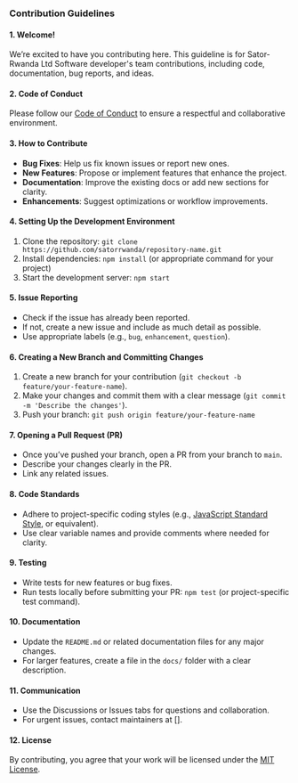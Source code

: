 ### Contribution Guidelines

#### 1. **Welcome!**
   We’re excited to have you contributing here. This guideline is for Sator-Rwanda Ltd Software developer's team contributions, including code, documentation, bug reports, and ideas.

#### 2. **Code of Conduct**
   Please follow our [Code of Conduct](https://www.contributor-covenant.org/version/2/0/code_of_conduct.html) to ensure a respectful and collaborative environment.

#### 3. **How to Contribute**
   - **Bug Fixes**: Help us fix known issues or report new ones.
   - **New Features**: Propose or implement features that enhance the project.
   - **Documentation**: Improve the existing docs or add new sections for clarity.
   - **Enhancements**: Suggest optimizations or workflow improvements.

#### 4. **Setting Up the Development Environment**
   1. Clone the repository: `git clone https://github.com/satorrwanda/repository-name.git`
   2. Install dependencies: `npm install` (or appropriate command for your project)
   3. Start the development server: `npm start`

#### 5. **Issue Reporting**
   - Check if the issue has already been reported.
   - If not, create a new issue and include as much detail as possible.
   - Use appropriate labels (e.g., `bug`, `enhancement`, `question`).

#### 6. **Creating a New Branch and Committing Changes**
   1. Create a new branch for your contribution (`git checkout -b feature/your-feature-name`).
   2. Make your changes and commit them with a clear message (`git commit -m 'Describe the changes'`).
   3. Push your branch: `git push origin feature/your-feature-name`
   
#### 7. **Opening a Pull Request (PR)**
   - Once you’ve pushed your branch, open a PR from your branch to `main`.
   - Describe your changes clearly in the PR.
   - Link any related issues.

#### 8. **Code Standards**
   - Adhere to project-specific coding styles (e.g., [JavaScript Standard Style](https://standardjs.com/), or equivalent).
   - Use clear variable names and provide comments where needed for clarity.

#### 9. **Testing**
   - Write tests for new features or bug fixes.
   - Run tests locally before submitting your PR: `npm test` (or project-specific test command).

#### 10. **Documentation**
   - Update the `README.md` or related documentation files for any major changes.
   - For larger features, create a file in the `docs/` folder with a clear description.

#### 11. **Communication**
   - Use the Discussions or Issues tabs for questions and collaboration.
   - For urgent issues, contact maintainers at [].

#### 12. **License**
   By contributing, you agree that your work will be licensed under the [MIT License](LICENSE).
